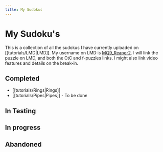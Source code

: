 ```yaml
---
title: My Sudokus
---
```

# My Sudoku's
This is a collection of all the sudokus I have currently uploaded on [[tutorials/LMD|LMD]]. My username on LMD is [MQ9_Reaper2](https://logic-masters.de/Raetselportal/Benutzer/allgemein.php?name=MQ9_Reaper2&auswaehlen=Choose). I will link the puzzle on LMD, and both the CtC and f-puzzles links. I might also link video features and details on the break-in.

## Completed
- [[tutorials/Rings|Rings]]
- [[tutorials/Pipes|Pipes]] - To be done


## In Testing




## In progress




## Abandoned







